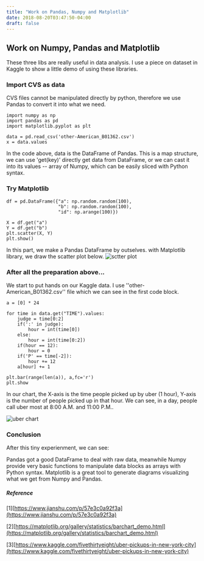```yaml
---
title: "Work on Pandas, Numpy and Matplotlib"
date: 2018-08-20T03:47:50-04:00
draft: false
---
```


## Work on Numpy, Pandas and Matplotlib

These three libs are really useful in data analysis. I use a piece on dataset in Kaggle to show a little demo of using these libraries.

### Import CVS as data
CVS files cannot be manipulated directly by python, therefore we use Pandas to convert it into what we need.

```
import numpy as np
import pandas as pd
import matplotlib.pyplot as plt

data = pd.read_csv('other-American_B01362.csv')
x = data.values
```
In the code above, data is the DataFrame of Pandas. This is a map structure, we can use 'get(key)' directly get data from DataFrame, or we can cast it into its values -- array of Numpy, which can be easily sliced with Python syntax.

### Try Matplotlib

```
df = pd.DataFrame({"a": np.random.random(100),
                   "b": np.random.random(100),
                   "id": np.arange(100)})

X = df.get("a")
Y = df.get("b")
plt.scatter(X, Y)
plt.show()

```
In this part, we make a Pandas DataFrame by outselves. with Matplotlib library, we draw the scatter plot below.
![sctter plot](https://tuchuang-1256147041.cos.na-toronto.myqcloud.com/Screen%20Shot%202018-08-20%20at%205.46.33%20AM.png)

### After all the preparation above...

We start to put hands on our Kaggle data. I use ''other-American_B01362.csv'' file which we can see in the first code block.

```
a = [0] * 24

for time in data.get("TIME").values:
    judge = time[0:2]
    if(':' in judge):
        hour = int(time[0])
    else:
        hour = int(time[0:2])
    if(hour == 12):
        hour = 0
    if('P' == time[-2]):
        hour += 12
    a[hour] += 1

plt.bar(range(len(a)), a,fc='r')
plt.show

```

In our chart, the X-axis is the time people picked up by uber (1 hour), Y-axis is the number of people picked up in that hour. We can see, in a day, people call uber most at 8:00 A.M. and 11:00 P.M..

![uber chart](https://tuchuang-1256147041.cos.na-toronto.myqcloud.com/Screen%20Shot%202018-08-20%20at%205.27.31%20AM.png)


### Conclusion

After this tiny experienment, we can see:

Pandas got a good DataFrame to deal with raw data, meanwhile Numpy provide very basic functions to manipulate data blocks as arrays with Python syntax.
Matplotlib is a great tool to generate diagrams visualizing what we get from Numpy and Pandas.

##### Reference
[1][https://www.jianshu.com/p/57e3c0a92f3a](https://www.jianshu.com/p/57e3c0a92f3a)

[2][https://matplotlib.org/gallery/statistics/barchart_demo.html](https://matplotlib.org/gallery/statistics/barchart_demo.html)

[3][https://www.kaggle.com/fivethirtyeight/uber-pickups-in-new-york-city](https://www.kaggle.com/fivethirtyeight/uber-pickups-in-new-york-city)














